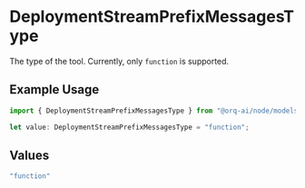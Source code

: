 # DeploymentStreamPrefixMessagesType

The type of the tool. Currently, only `function` is supported.

## Example Usage

```typescript
import { DeploymentStreamPrefixMessagesType } from "@orq-ai/node/models/operations";

let value: DeploymentStreamPrefixMessagesType = "function";
```

## Values

```typescript
"function"
```
